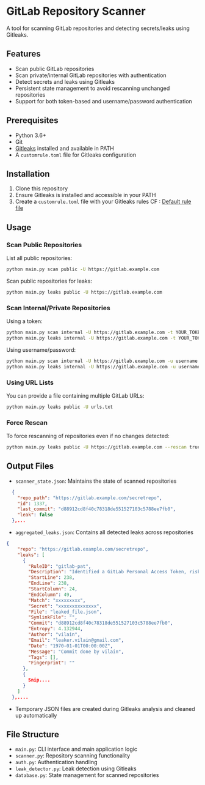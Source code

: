 # GitLab Repository Scanner

A tool for scanning GitLab repositories and detecting secrets/leaks using Gitleaks.

## Features

- Scan public GitLab repositories
- Scan private/internal GitLab repositories with authentication
- Detect secrets and leaks using Gitleaks
- Persistent state management to avoid rescanning unchanged repositories
- Support for both token-based and username/password authentication

## Prerequisites

- Python 3.6+
- Git
- [Gitleaks](https://github.com/gitleaks/gitleaks) installed and available in PATH
- A `customrule.toml` file for Gitleaks configuration

## Installation

1. Clone this repository
2. Ensure Gitleaks is installed and accessible in your PATH
3. Create a `customrule.toml` file with your Gitleaks rules CF : [Default rule file](https://github.com/gitleaks/gitleaks/blob/master/config/gitleaks.toml) 

## Usage

### Scan Public Repositories

List all public repositories:
```bash
python main.py scan public -U https://gitlab.example.com
```

Scan public repositories for leaks:
```bash
python main.py leaks public -U https://gitlab.example.com
```

### Scan Internal/Private Repositories

Using a token:
```bash
python main.py scan internal -U https://gitlab.example.com -t YOUR_TOKEN
python main.py leaks internal -U https://gitlab.example.com -t YOUR_TOKEN
```

Using username/password:
```bash
python main.py scan internal -U https://gitlab.example.com -u username -p password
python main.py leaks internal -U https://gitlab.example.com -u username -p password
```

### Using URL Lists

You can provide a file containing multiple GitLab URLs:
```bash
python main.py leaks public -U urls.txt
```

### Force Rescan

To force rescanning of repositories even if no changes detected:
```bash
python main.py leaks public -U https://gitlab.example.com --rescan true
```

## Output Files

- `scanner_state.json`: Maintains the state of scanned repositories

```json
  {
    "repo_path": "https://gitlab.example.com/secretrepo",
    "id": 1337,
    "last_commit": "d88912cd8f40c78318de551527103c5788ee7fb0",
    "leak": false
  },...
```


- `aggregated_leaks.json`: Contains all detected leaks across repositories

```json
{
    "repo": "https://gitlab.example.com/secretrepo",
    "leaks": [
      {
        "RuleID": "gitlab-pat",
        "Description": "Identified a GitLab Personal Access Token, risking unauthorized access to GitLab repositories and codebase exposure.",
        "StartLine": 238,
        "EndLine": 238,
        "StartColumn": 24,
        "EndColumn": 49,
        "Match": "xxxxxxxxx",
        "Secret": "xxxxxxxxxxxxxx",
        "File": "leaked_file.json",
        "SymlinkFile": "",
        "Commit": "d88912cd8f40c78318de551527103c5788ee7fb0",
        "Entropy": 4.132944,
        "Author": "vilain",
        "Email": "leaker.vilain@gmail.com",
        "Date": "1970-01-01T00:00:00Z",
        "Message": "Commit done by vilain",
        "Tags": [],
        "Fingerprint": ""
      },
      {
        Snip....
      }
    ]
  },....
```


- Temporary JSON files are created during Gitleaks analysis and cleaned up automatically

## File Structure

- `main.py`: CLI interface and main application logic
- `scanner.py`: Repository scanning functionality
- `auth.py`: Authentication handling
- `leak_detector.py`: Leak detection using Gitleaks
- `database.py`: State management for scanned repositories
